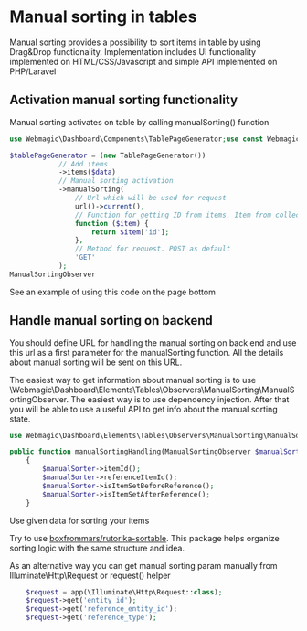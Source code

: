 # Manual sorting in tables

Manual sorting provides a possibility to sort items in table by using Drag&Drop functionality. Implementation includes UI functionality implemented on HTML/CSS/Javascript and simple API implemented on PHP/Laravel

## Activation manual sorting functionality 

Manual sorting activates on table by calling manualSorting() function

```php
use Webmagic\Dashboard\Components\TablePageGenerator;use const Webmagic\Dashboard\Elements\Tables\Observers\ManualSorting\ManualSortingObserver;

$tablePageGenerator = (new TablePageGenerator())
            // Add items
            ->items($data)
            // Manual sorting activation
            ->manualSorting(
                // Url which will be used for request
                url()->current(), 
                // Function for getting ID from items. Item from collection will be put in this function        
                function ($item) {
                    return $item['id'];
                },
                // Method for request. POST as default   
                'GET'
            );
ManualSortingObserver
```

See an example of using this code on the page bottom

## Handle manual sorting on backend

You should define URL for handling the manual sorting on back end and use this url as a first parameter for the manualSorting function. All the details about manual sorting will be sent on this URL. 

The easiest way to get information about manual sorting is to use \Webmagic\Dashboard\Elements\Tables\Observers\ManualSorting\ManualSortingObserver. The easiest way is to use dependency injection. After that you will be able to use a useful API to get info about the manual sorting state.

```php
use Webmagic\Dashboard\Elements\Tables\Observers\ManualSorting\ManualSortingObserver;

public function manualSortingHandling(ManualSortingObserver $manualSorter)
    {
        $manualSorter->itemId();
        $manualSorter->referenceItemId();
        $manualSorter->isItemSetBeforeReference();
        $manualSorter->isItemSetAfterReference();
    }
```
Use given data for sorting your items 

Try to use [boxfrommars/rutorika-sortable](https://github.com/boxfrommars/rutorika-sortable). This package helps organize sorting logic with the same structure and idea. 

As an alternative way you can get manual sorting param manually from Illuminate\Http\Request or request() helper

```php
    $request = app(\Illuminate\Http\Request::class);
    $request->get('entity_id');
    $request->get('reference_entity_id');
    $request->get('reference_type');
```  



